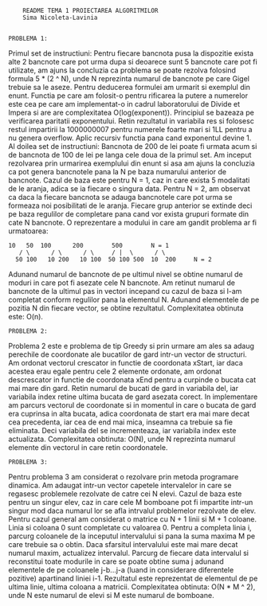 		README TEMA 1 PROIECTAREA ALGORITMILOR
		Sima Nicoleta-Lavinia

	
	PROBLEMA 1:
Primul set de instructiuni: Pentru fiecare bancnota pusa la dispozitie
exista alte 2 bancnote care pot urma dupa si deoarece sunt 5 bancnote care pot fi
utilizate, am ajuns la concluzia ca problema se poate rezolva folosind formula
5 * (2 ^ N), unde N reprezinta numarul de bancnote pe care Gigel trebuie sa le 
aseze. Pentru deducerea formulei am urmarit si exemplul din enunt. Functia pe care
am folosit-o pentru rificarea la putere a numerelor este cea pe care am implementat-o
in cadrul laboratorului de Divide et Impera si are are complexitatea O(log(exponent)).
Principiul se bazeaza pe verificarea paritatii exponentului. Retin rezultatul in
variabila res si folosesc restul impartirii la 1000000007 pentru numerele foarte 
mari si 1LL pentru a nu genera overflow. Aplic recursiv functia pana cand exponentul
devine 1.
	Al doilea set de instructiuni: Bancnota de 200 de lei poate fi urmata
acum si de bancnota de 100 de lei pe langa cele doua de la primul set. Am
inceput rezolvarea prin urmarirea exemplului din enunt si asa am ajuns
la concluzia ca pot genera bancnotele pana la N pe baza numarului anterior 
de bancnote. Cazul de baza este pentru N = 1, caz in care exista 5 modalitati
de le aranja, adica se ia fiecare o singura data. Pentru N = 2, am observat
ca daca la fiecare bancnota se adauga bancnotele care pot urma se formeaza
noi posibilitati de le aranja. Fiecare grup anterior se extinde deci pe 
baza regulilor de completare pana cand vor exista grupuri formate din cate N
bancnote. O reprezentare a modului in care am gandit problema ar fi urmatoarea:

	10	 50	 100	  200	     500      	N = 1
       / \      / \      / \     / |  \      / \
      50 100   10 200   10 100  50 100 500  10  200     N = 2

Adunand numarul de bancnote de pe ultimul nivel se obtine numarul de
moduri in care pot fi asezate cele N bancnote. Am retinut numarul de bancnote
de la ultimul pas in vectori incepand cu cazul de baza si l-am 
completat conform regulilor pana la elementul N. Adunand elementele
de pe pozitia N din fiecare vector, se obtine rezultatul. 
Complexitatea obtinuta este: O(n).

	PROBLEMA 2:
Problema 2 este e problema de tip Greedy si prin urmare am ales
sa adaug perechile de coordonate ale bucatilor de gard intr-un vector
de structuri. Am ordonat vectorul crescator in functie de coordonata xStart,
iar daca acestea erau egale pentru cele 2 elemente ordonate, am ordonat
descrescator in functie de coordonata xEnd pentru a curpinde o bucata 
cat mai mare din gard. Retin numarul de bucati de gard in variabila del, 
iar variabila index retine ultima bucata de gard asezata corect.
In implementare am parcurs vectorul de coordonate si in momentul in care 
o bucata de gard era cuprinsa in alta bucata, adica coordonata de start
era mai mare decat cea precedenta, iar cea de end mai mica, inseamna
ca trebuie sa fie eliminata. Deci variabila del se incrementeaza, iar 
variabila index este actualizata. 
Complexitatea obtinuta: O(N), unde N reprezinta numarul elemente
din vectorul in care retin coordonatele.

	PROBLEMA 3:
Pentru problema 3 am considerat o rezolvare prin metoda
programare dinamica. Am adaugat intr-un vector capetele intervalelor in care
se regasesc problemele rezolvate de catre cei N elevi. Cazul de baza este 
pentru un singur elev, caz in care cele M bomboane pot fi impartite
intr-un singur mod daca numarul lor se afla intrvalul problemelor
rezolvate de elev. Pentru cazul general am considerat o matrice cu
N + 1 linii si M + 1 coloane. Linia si coloana 0 sunt completate cu valoarea 0.
Pentru a completa linia i, parcurg coloanele de la inceputul intervalului
si pana la suma maxima M pe care trebuie sa o obtin. Daca sfarsitul
intervalului este mai mare decat numarul maxim, actualizez intervalul.
Parcurg de fiecare data intervalul si reconstitui toate modurile in care
se poate obtine suma j adunand elementele de pe coloanele j-b...j-a
(luand in considerare diferentele pozitive) apartinand liniei i-1.
Rezultatul este reprezentat de elementul de pe ultima linie, 
ultima coloana a matricii. 
Complexitatea obtinuta: O(N * M ^ 2), unde N este numarul de elevi si 
M este numarul de bomboane.



